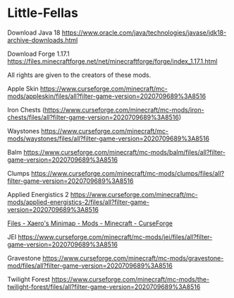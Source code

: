 # Little-Fellas

Download Java 18
https://www.oracle.com/java/technologies/javase/jdk18-archive-downloads.html


Download Forge 1.17.1
https://files.minecraftforge.net/net/minecraftforge/forge/index_1.17.1.html

All rights are given to the creators of these mods.

Apple Skin
https://www.curseforge.com/minecraft/mc-mods/appleskin/files/all?filter-game-version=2020709689%3A8516

Iron Chests
(https://www.curseforge.com/minecraft/mc-mods/iron-chests/files/all?filter-game-version=2020709689%3A8516)

Waystones
https://www.curseforge.com/minecraft/mc-mods/waystones/files/all?filter-game-version=2020709689%3A8516

Balm
https://www.curseforge.com/minecraft/mc-mods/balm/files/all?filter-game-version=2020709689%3A8516

Clumps
https://www.curseforge.com/minecraft/mc-mods/clumps/files/all?filter-game-version=2020709689%3A8516

Applied Energistics 2
https://www.curseforge.com/minecraft/mc-mods/applied-energistics-2/files/all?filter-game-version=2020709689%3A8516


[Files - Xaero's Minimap - Mods - Minecraft - CurseForge](https://www.curseforge.com/minecraft/mc-mods/xaeros-minimap/files/all?filter-game-version=2020709689%3A8516)



JEI
https://www.curseforge.com/minecraft/mc-mods/jei/files/all?filter-game-version=2020709689%3A8516

Gravestone
https://www.curseforge.com/minecraft/mc-mods/gravestone-mod/files/all?filter-game-version=2020709689%3A8516

Twilight Forest
https://www.curseforge.com/minecraft/mc-mods/the-twilight-forest/files/all?filter-game-version=2020709689%3A8516
